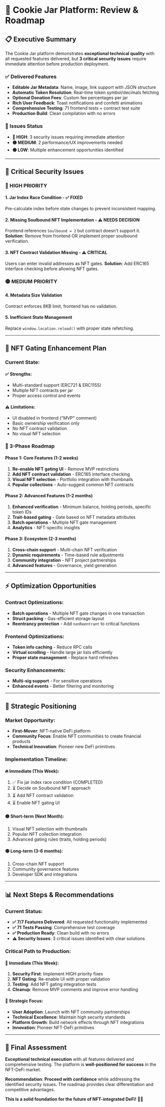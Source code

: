 # 🍪 Cookie Jar Platform: Review & Roadmap

## 📋 Executive Summary

The Cookie Jar platform demonstrates **exceptional technical quality** with all requested features delivered, but **3 critical security issues** require immediate attention before production deployment.

### ✅ **Delivered Features**
- **Editable Jar Metadata**: Name, image, link support with JSON structure
- **Automatic Token Resolution**: Real-time token symbol/decimals fetching  
- **Optional Donation Fees**: Custom fee percentages per jar
- **Rich User Feedback**: Toast notifications and confetti animations
- **Comprehensive Testing**: 71 frontend tests + contract test suite
- **Production Build**: Clean compilation with no errors

### 🚨 **Issues Status**
- **🔴 HIGH**: 3 security issues requiring immediate attention
- **🟡 MEDIUM**: 2 performance/UX improvements needed  
- **🟢 LOW**: Multiple enhancement opportunities identified

---

## 🚨 Critical Security Issues

### **🔴 HIGH PRIORITY**

#### **1. Jar Index Race Condition** - ✅ FIXED
Pre-calculate index before state changes to prevent inconsistent mapping.

#### **2. Missing Soulbound NFT Implementation** - ⚠️ NEEDS DECISION  
Frontend references `Soulbound = 2` but contract doesn't support it.
**Solution**: Remove from frontend OR implement proper soulbound verification.

#### **3. NFT Contract Validation Missing** - ⚠️ CRITICAL
Users can enter invalid addresses as NFT gates.
**Solution**: Add ERC165 interface checking before allowing NFT gates.

### **🟡 MEDIUM PRIORITY**

#### **4. Metadata Size Validation** 
Contract enforces 8KB limit, frontend has no validation.

#### **5. Inefficient State Management**
Replace `window.location.reload()` with proper state refetching.

---

## 🎯 NFT Gating Enhancement Plan

### **Current State:**
#### **✅ Strengths:**
- Multi-standard support (ERC721 & ERC1155)
- Multiple NFT contracts per jar
- Proper access control and events

#### **⚠️ Limitations:**
- UI disabled in frontend ("MVP" comment)
- Basic ownership verification only
- No NFT contract validation
- No visual NFT selection

### **🚀 3-Phase Roadmap**

#### **Phase 1: Core Features (1-2 weeks)**
1. **Re-enable NFT gating UI** - Remove MVP restrictions
2. **Add NFT contract validation** - ERC165 interface checking
3. **Visual NFT selection** - Portfolio integration with thumbnails
4. **Popular collections** - Auto-suggest common NFT contracts

#### **Phase 2: Advanced Features (1-2 months)**  
1. **Enhanced verification** - Minimum balance, holding periods, specific token IDs
2. **Trait-based gating** - Gate based on NFT metadata attributes
3. **Batch operations** - Multiple NFT gate management
4. **Analytics** - NFT-specific insights

#### **Phase 3: Ecosystem (2-3 months)**
1. **Cross-chain support** - Multi-chain NFT verification
2. **Dynamic requirements** - Time-based rule adjustments  
3. **Community integration** - NFT project partnerships
4. **Advanced features** - Governance, yield generation

---

## ⚡ Optimization Opportunities

### **Contract Optimizations:**
- **Batch operations** - Multiple NFT gate changes in one transaction
- **Struct packing** - Gas-efficient storage layout
- **Reentrancy protection** - Add `nonReentrant` to critical functions

### **Frontend Optimizations:**
- **Token info caching** - Reduce RPC calls
- **Virtual scrolling** - Handle large jar lists efficiently  
- **Proper state management** - Replace hard refreshes

### **Security Enhancements:**
- **Multi-sig support** - For sensitive operations
- **Enhanced events** - Better filtering and monitoring

---

## 🚀 Strategic Positioning

### **Market Opportunity:**
- **First-Mover**: NFT-native DeFi platform
- **Community Focus**: Enable NFT communities to create financial products  
- **Technical Innovation**: Pioneer new DeFi primitives

### **Implementation Timeline:**

#### **🔥 Immediate (This Week):**
1. ✅ Fix jar index race condition (COMPLETED)
2. ⏳ Decide on Soulbound NFT approach
3. ⏳ Add NFT contract validation
4. ⏳ Enable NFT gating UI

#### **🟡 Short-term (Next Month):**
1. Visual NFT selection with thumbnails
2. Popular NFT collection integration
3. Advanced gating rules (traits, holding periods)

#### **🟢 Long-term (3-6 months):**
1. Cross-chain NFT support
2. Community governance features
3. Developer SDK and integrations

---

## 📊 Next Steps & Recommendations

### **Current Status:**
- **✅ 7/7 Features Delivered**: All requested functionality implemented
- **✅ 71 Tests Passing**: Comprehensive test coverage
- **✅ Production Ready**: Clean build with no errors
- **⚠️ Security Issues**: 3 critical issues identified with clear solutions

### **Critical Path to Production:**

#### **🚨 Immediate (This Week):**
1. **Security First**: Implement HIGH priority fixes
2. **NFT Gating**: Re-enable UI with proper validation  
3. **Testing**: Add NFT gating integration tests
4. **Cleanup**: Remove MVP comments and improve error handling

#### **🎯 Strategic Focus:**
- **User Adoption**: Launch with NFT community partnerships
- **Technical Excellence**: Maintain high security standards
- **Platform Growth**: Build network effects through NFT integrations
- **Innovation**: Pioneer NFT-DeFi primitives

---

## 🎉 Final Assessment

**Exceptional technical execution** with all features delivered and comprehensive testing. The platform is **well-positioned for success** in the NFT-DeFi market.

**Recommendation**: **Proceed with confidence** while addressing the identified security issues. The roadmap provides clear differentiation and competitive advantages.

**This is a solid foundation for the future of NFT-integrated DeFi!** 🚀🍪
